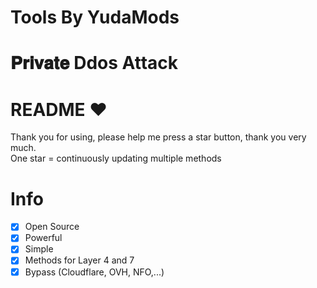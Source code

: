 # Tools By YudaMods
# 𝐏𝐫𝐢𝐯𝐚𝐭𝐞 Ddos Attack
# README ♥️
Thank you for using, please help me press a star button, thank you very much.<br>
One star = continuously updating multiple methods

# Info
- [x] Open Source
- [x] Powerful
- [x] Simple
- [x] Methods for Layer 4 and 7
- [x] Bypass (Cloudflare, OVH, NFO,...)  

